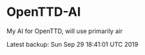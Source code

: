 # OpenTTD-AI
My AI for OpenTTD, will use primarily air

Latest backup: Sun Sep 29 18:41:01 UTC 2019
